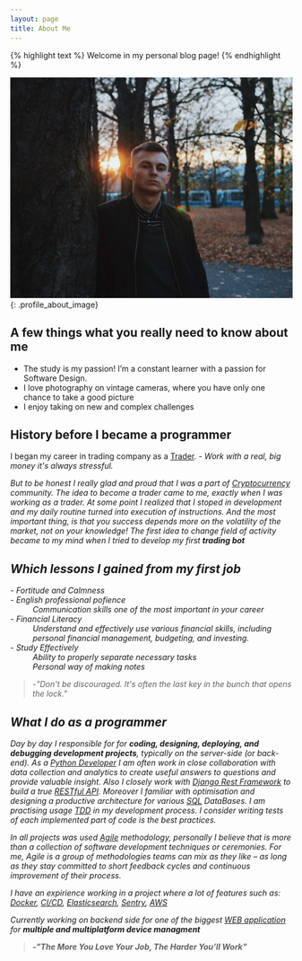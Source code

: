 ```yaml
---
layout: page
title: About Me
---
```

{% highlight text %}
Welcome in my personal blog page!
{% endhighlight %}

![Tooltip](/profile-img.jpeg){: .profile_about_image}

## A few things what you really need to know about me
- The study is my passion! I’m a constant learner with a passion for Software Design.
- I love photography on vintage cameras, where you have only one chance to take a good picture
- I enjoy taking on new and complex challenges

## History before I became a programmer
I began my career in trading company as a [Trader](https://en.wikipedia.org/wiki/Trader_(finance)). - <em>Work with a real, big money it's always stressful.<em>

But to be honest I really glad and proud that I was a part of [Cryptocurrency](https://en.wikipedia.org/wiki/Cryptocurrency) community.
The idea to become a trader came to me, exactly when I was working as a trader. At some point I realized that I stoped in development
and my daily routine turned into execution of instructions. And the most important thing, is that you success depends more on the volatility of the market, not on your knowledge! The first idea to change field of activity became to my mind when I tried to develop my first **trading bot**

## Which lessons I gained from my first job
<dl>
    <em><dt>- Fortitude and Calmness</dt></em>
    <em><dt>- English professional pofience</dt></em>
    <dd>Communication skills one of the most important in your career</dd>
    <em><dt>- Financial Literacy</dt></em>
    <dd>Understand and effectively use various financial skills, including personal financial management, budgeting, and investing.</dd>
    <em><dt>- Study Effectively</dt></em>
    <dd>Ability to properly separate necessary tasks</dd>
    <dd>Personal way of making notes</dd>
</dl>

> -"Don't be discouraged. It's often the last key in the bunch that opens the lock."

## What I do as a programmer

Day by day I responsible for for **coding, designing, deploying, and debugging development projects**, typically on the server-side (or back-end). As a [Python Developer](https://en.wikipedia.org/wiki/Python_(programming_language)) I am often work in close collaboration with data collection and analytics to create useful answers to questions and provide valuable insight. Also I closely work with [Django Rest Framework](https://www.django-rest-framework.org/) to build a true [RESTful API](https://www.redhat.com/en/topics/api/what-is-a-rest-api).
Moreover I familiar with optimisation and designing a productive architecture for various [SQL](https://en.wikipedia.org/wiki/SQL) DataBases.
I am practising usage [TDD](https://en.wikipedia.org/wiki/Test-driven_development) in my development process. I consider writing tests of each implemented part of code is the best practices.

In all projects was used [Agile](https://en.wikipedia.org/wiki/Agile_software_development) methodology, personally I believe that is more than a collection of software development techniques or ceremonies. For me, Agile is a group of methodologies teams can mix as they like – as long as they stay committed to short feedback cycles and continuous improvement of their process.

I have an expirience working in a project where a lot of features such as:  [Docker](https://en.wikipedia.org/wiki/Docker_(software)),  [CI/CD](https://en.wikipedia.org/wiki/CI/CD),  [Elasticsearch](https://en.wikipedia.org/wiki/Elasticsearch),  [Sentry](https://sentry.io/about/),  [AWS](https://en.wikipedia.org/wiki/AWS_(disambiguation))

Currently working on backend side for one of the biggest [WEB application](https://en.wikipedia.org/wiki/Web_application) for <strong>multiple and multiplatform device managment
> -"The More You Love Your Job, The Harder You’ll Work"
